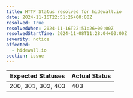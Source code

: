 ```yaml
---
title: HTTP Status resolved for hidewall.io
date: 2024-11-16T22:51:26+00:00Z
resolved: True
resolvedWhen: 2024-11-16T22:51:26+00:00Z
resolvedStartTime: 2024-11-08T11:28:04+00:00Z
severity: notice
affected:
  - hidewall.io
section: issue
---
```


| Expected Statuses | Actual Status  |
|-------------------|----------------|
| 200, 301, 302, 403 | 403 |
